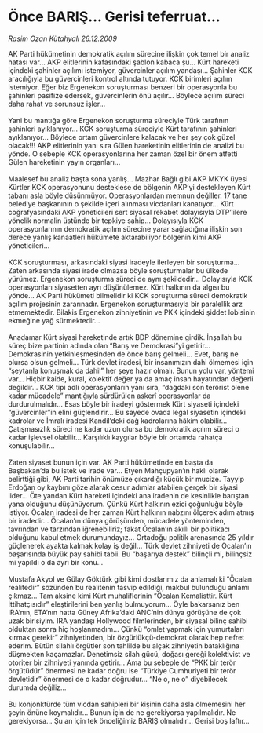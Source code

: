 # Önce BARIŞ... Gerisi teferruat...

*Rasim Ozan Kütahyalı 26.12.2009*

<div class="taraf_structure_2col_1zq">
<div class="margen_n">



 <p>AK Parti hükümetinin demokratik açılım sürecine ilişkin çok temel bir analiz hatası var... AKP elitlerinin kafasındaki şablon kabaca şu... Kürt hareketi içindeki şahinler açılımı istemiyor, güvercinler açılım yandaşı... Şahinler KCK aracılığıyla bu güvercinleri kontrol altında tutuyor. KCK birimleri açılım istemiyor. Eğer biz Ergenekon soruşturması benzeri bir operasyonla bu şahinleri pasifize edersek, güvercinlerin önü açılır... Böylece açılım süreci daha rahat ve sorunsuz işler... <br/><br/>Yani bu mantığa göre Ergenekon soruşturma süreciyle Türk tarafının şahinleri ayıklanıyor... KCK soruşturma süreciyle Kürt tarafının şahinleri ayıklanıyor... Böylece ortam güvercinlere kalacak ve her şey çok güzel olacak!!! AKP elitlerinin yanı sıra Gülen hareketinin elitlerinin de analizi bu yönde. O sebeple KCK operasyonlarına her zaman özel bir önem atfetti Gülen hareketinin yayın organları... <br/><br/>Maalesef bu analiz başta sona yanlış... Mazhar Bağlı gibi AKP MKYK üyesi Kürtler KCK operasyonunu desteklese de bölgenin AKP’yi destekleyen Kürt tabanı asla böyle düşünmüyor. Operasyonlardan memnun değiller. 17 tane belediye başkanının o şekilde içeri alınması vicdanları kanatıyor... Kürt coğrafyasındaki AKP yöneticileri sert siyasal rekabet dolayısıyla DTP’lilere yönelik normalin üstünde bir tepkiye sahip... Dolayısıyla KCK operasyonlarının demokratik açılım sürecine yarar sağladığına ilişkin son derece yanlış kanaatleri hükümete aktarabiliyor bölgenin kimi AKP yöneticileri... <br/><br/>KCK soruşturması, arkasındaki siyasi iradeyle ilerleyen bir soruşturma... Zaten arkasında siyasi irade olmazsa böyle soruşturmalar bu ülkede yürümez. Ergenekon soruşturma süreci de aynı şekildedir... Dolayısıyla KCK operasyonları siyasetten ayrı düşünülemez. Kürt halkının da algısı bu yönde... AK Parti hükümeti bilmelidir ki KCK soruşturma süreci demokratik açılım projesinin zararınadır. Ergenekon soruşturmasıyla bir paralellik arz etmemektedir. Bilakis Ergenekon zihniyetinin ve PKK içindeki şiddet lobisinin ekmeğine yağ sürmektedir... <br/><br/>Anadamar Kürt siyasi hareketinde artık BDP dönemine girdik. İnşallah bu süreç bize partinin adında olan “Barış ve Demokrasi”yi getirir... Demokrasinin yetkinleşmesinden de önce barış gelmeli... Evet, barış ne olursa olsun gelmeli... Türk devlet iradesi, bir insanımızın dahi ölmemesi için “şeytanla konuşmak da dahil” her şeye hazır olmalı. Bunun yolu var, yöntemi var... Hiçbir kaide, kural, kolektif değer ya da amaç insan hayatından değerli değildir... KCK tipi adli operasyonların yanı sıra, “dağdaki son terörist ölene kadar mücadele” mantığıyla sürdürülen askerî operasyonlar da durdurulmalıdır... Esas böyle bir iradeyi göstermek Kürt siyaseti içindeki “güvercinler”in elini güçlendirir... Bu sayede ovada legal siyasetin içindeki kadrolar ve İmralı iradesi Kandil’deki dağ kadrolarına hâkim olabilir... Çatışmasızlık süreci ne kadar uzun olursa bu demokratik açılım süreci o kadar işlevsel olabilir... Karşılıklı kaygılar böyle bir ortamda rahatça konuşulabilir... <br/><br/>Zaten siyaset bunun için var. AK Parti hükümetinde en başta da Başbakan’da bu istek ve irade var... Etyen Mahçupyan’ın haklı olarak belirttiği gibi, AK Parti tarihin önümüze çıkardığı küçük bir mucize. Tayyip Erdoğan oy kaybını göze alarak cesur adımlar atabilen gerçek bir siyasi lider... Öte yandan Kürt hareketi içindeki ana iradenin de kesinlikle barıştan yana olduğunu düşünüyorum. Çünkü Kürt halkının ezici çoğunluğu böyle istiyor. Öcalan iradesi de her zaman Kürt halkının nabzını ölçerek adım atmış bir iradedir... Öcalan’ın dünya görüşünden, mücadele yönteminden, tavrından ve tarzından iğrenebiliriz; fakat Öcalan’ın akıllı bir politikacı olduğunu kabul etmek durumundayız... Ortadoğu politik arenasında 25 yıldır güçlenerek ayakta kalmak kolay iş değil... Türk devlet zihniyeti de Öcalan’ın başarısında büyük pay sahibi tabii. Bu “başarıya destek” bilinçli mi, bilinçsiz mi yapıldı o da ayrı bir konu... <br/><br/>Mustafa Akyol ve Gülay Göktürk gibi kimi dostlarımız da anlamalı ki “Öcalan realitedir” sözünden bu realitenin tasvip edildiği, makbul bulunduğu anlamı çıkmaz... Tam aksine kimi Kürt muhaliflerinin “Öcalan Kemalisttir. Kürt İttihatçısıdır” eleştirilerini ben yanlış bulmuyorum... Öyle bakarsanız ben IRA’nın, ETA’nın hatta Güney Afrika’daki ANC’nin dünya görüşüne de çok uzak birisiyim. IRA yandaşı Hollywood filmlerinden, bir siyasal bilinç sahibi olduktan sonra hiç hoşlanmadım... Çünkü “omlet yapmak için yumurtaları kırmak gerekir” zihniyetinden, bir özgürlükçü-demokrat olarak hep nefret ederim. Bütün silahlı örgütler son tahlilde bu alçak zihniyetin bataklığına düşmekten kaçamazlar. Denetimsiz silah gücü, doğası gereği kolektivist ve otoriter bir zihniyeti yanında getirir... Ama bu sebeple de “PKK bir terör örgütüdür” önermesi ne kadar doğru ise “Türkiye Cumhuriyeti bir terör devletidir” önermesi de o kadar doğrudur... “Ne o, ne o” diyebilecek durumda değiliz... <br/><br/>Bu konjonktürde tüm vicdan sahipleri bir kişinin daha asla ölmemesini her şeyin önüne koymalıdır... Bunun için de ne gerekiyorsa yapılmalıdır. Ne gerekiyorsa... Şu an için tek önceliğimiz BARIŞ olmalıdır... Gerisi boş laftır... </p>
<br/>
<br/>
<br/>



<br/>


<div id="taraf_not">
</div>

</div>


</div>
